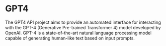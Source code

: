 # GPT4
The GPT4 API project aims to provide an automated interface for interacting with the GPT-4 (Generative Pre-trained Transformer 4) model developed by OpenAI. GPT-4 is a state-of-the-art natural language processing model capable of generating human-like text based on input prompts.
